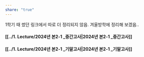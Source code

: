 ```yaml
---
share: "true"
---
```

1학기 때 썼던 링크에서 따로 더 정리되지 않음.
겨울방학에 정리해 보겠음..

#### [[../1. Lecture/2024년 본2-1 _중간고사|2024년 본2-1 _중간고사]]
#### [[../1. Lecture/2024년 본2-1 _기말고사|2024년 본2-1 _기말고사]]
